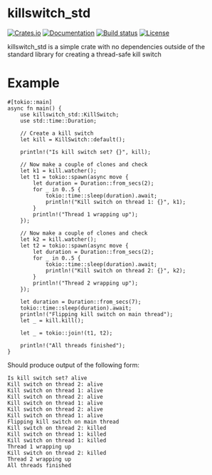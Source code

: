 # killswitch_std

[![Crates.io](https://img.shields.io/crates/v/killswitch_std.svg?style=for-the-badge)](https://crates.io/crates/killswitch_std)
[![Documentation](https://img.shields.io/docsrs/killswitch_std?style=for-the-badge)](https://docs.rs/killswitch_std/)
[![Build status](https://img.shields.io/github/actions/workflow/status/tveness/killswitch_std/rust.yml?label=Tests&style=for-the-badge
)](https://github.com/tveness/killswitch_std/actions/workflows/rust.yml)
[![License](https://img.shields.io/github/license/tveness/killswitch_std?style=for-the-badge)](https://www.gnu.org/licenses/agpl-3.0.en.html)


killswitch_std is a simple crate with no dependencies outside of the
standard library for creating a thread-safe kill switch


# Example

```rust, no_compile
#[tokio::main]
async fn main() {
    use killswitch_std::KillSwitch;
    use std::time::Duration;

    // Create a kill switch
    let kill = KillSwitch::default();

    println!("Is kill switch set? {}", kill);

    // Now make a couple of clones and check
    let k1 = kill.watcher();
    let t1 = tokio::spawn(async move {
        let duration = Duration::from_secs(2);
        for _ in 0..5 {
            tokio::time::sleep(duration).await;
            println!("Kill switch on thread 1: {}", k1);
        }
        println!("Thread 1 wrapping up");
    });

    // Now make a couple of clones and check
    let k2 = kill.watcher();
    let t2 = tokio::spawn(async move {
        let duration = Duration::from_secs(2);
        for _ in 0..5 {
            tokio::time::sleep(duration).await;
            println!("Kill switch on thread 2: {}", k2);
        }
        println!("Thread 2 wrapping up");
    });

    let duration = Duration::from_secs(7);
    tokio::time::sleep(duration).await;
    println!("Flipping kill switch on main thread");
    let _ = kill.kill();

    let _ = tokio::join!(t1, t2);

    println!("All threads finished");
}
 ```
 
Should produce output of the following form:
```text
Is kill switch set? alive
Kill switch on thread 2: alive
Kill switch on thread 1: alive
Kill switch on thread 2: alive
Kill switch on thread 1: alive
Kill switch on thread 2: alive
Kill switch on thread 1: alive
Flipping kill switch on main thread
Kill switch on thread 2: killed
Kill switch on thread 1: killed
Kill switch on thread 1: killed
Thread 1 wrapping up
Kill switch on thread 2: killed
Thread 2 wrapping up
All threads finished
```
 


